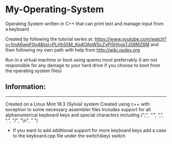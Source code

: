 # My-Operating-System
Operating System written in C++ that can print text and manage input from a keyboard

Created by following the tutorial series at: https://www.youtube.com/watch?v=1rnA6wpF0o4&list=PLHh55M_Kq4OApWScZyPl5HhgsTJS9MZ6M and then following my own path with help from http://wiki.osdev.org

Run in a virtual machine or boot using quemu most preferrably (I am not responsible for any damage to your hard drive if you choose to boot from the operating system files)

## Information: ##
----

Created on a Linux Mint 18.3 (Sylvia) system
Created using c++ with exception to some necessary assembler files
Includes support for all alphanumerical keyboard keys and special characters including (";", "'", ",", ".", "/", "\n", " ")
* If you want to add additional support for more keyboard keys add a case to the keyboard.cpp file under the switch(key) switch 
